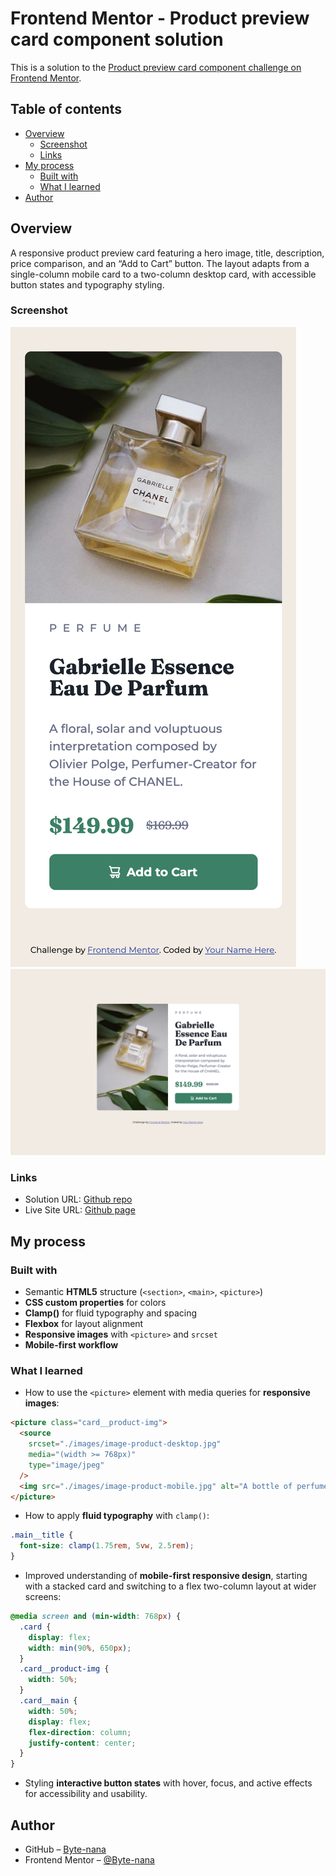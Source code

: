 # Frontend Mentor - Product preview card component solution

This is a solution to the [Product preview card component challenge on Frontend Mentor](https://www.frontendmentor.io/challenges/product-preview-card-component-GO7UmttRfa).

## Table of contents

- [Overview](#overview)
  - [Screenshot](#screenshot)
  - [Links](#links)
- [My process](#my-process)
  - [Built with](#built-with)
  - [What I learned](#what-i-learned)
- [Author](#author)

## Overview

A responsive product preview card featuring a hero image, title, description, price comparison, and an “Add to Cart” button. The layout adapts from a single-column mobile card to a two-column desktop card, with accessible button states and typography styling.

### Screenshot

![Mobile](./mobile-screenshot.png)
![Desktop](./desktop-screenshot.png)

### Links

- Solution URL: [Github repo](https://github.com/Byte-nana/front-end-practice/tree/main/product-preivew-card-component-main)
- Live Site URL: [Github page](https://byte-nana.github.io/front-end-practice/product-preivew-card-component-main)

## My process

### Built with

- Semantic **HTML5** structure (`<section>`, `<main>`, `<picture>`)
- **CSS custom properties** for colors
- **Clamp()** for fluid typography and spacing
- **Flexbox** for layout alignment
- **Responsive images** with `<picture>` and `srcset`
- **Mobile-first workflow**

### What I learned

- How to use the `<picture>` element with media queries for **responsive images**:

```html
<picture class="card__product-img">
  <source
    srcset="./images/image-product-desktop.jpg"
    media="(width >= 768px)"
    type="image/jpeg"
  />
  <img src="./images/image-product-mobile.jpg" alt="A bottle of perfume" />
</picture>
```

- How to apply **fluid typography** with `clamp()`:

```css
.main__title {
  font-size: clamp(1.75rem, 5vw, 2.5rem);
}
```

- Improved understanding of **mobile-first responsive design**, starting with a stacked card and switching to a flex two-column layout at wider screens:

```css
@media screen and (min-width: 768px) {
  .card {
    display: flex;
    width: min(90%, 650px);
  }
  .card__product-img {
    width: 50%;
  }
  .card__main {
    width: 50%;
    display: flex;
    flex-direction: column;
    justify-content: center;
  }
}
```

- Styling **interactive button states** with hover, focus, and active effects for accessibility and usability.

## Author

- GitHub – [Byte-nana](https://github.com/Byte-nana)
- Frontend Mentor – [@Byte-nana](https://www.frontendmentor.io/profile/Byte-nana)
